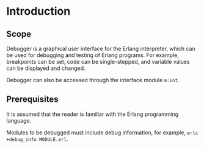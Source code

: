 <!--
%CopyrightBegin%

Copyright Ericsson AB 2023-2024. All Rights Reserved.

Licensed under the Apache License, Version 2.0 (the "License");
you may not use this file except in compliance with the License.
You may obtain a copy of the License at

    http://www.apache.org/licenses/LICENSE-2.0

Unless required by applicable law or agreed to in writing, software
distributed under the License is distributed on an "AS IS" BASIS,
WITHOUT WARRANTIES OR CONDITIONS OF ANY KIND, either express or implied.
See the License for the specific language governing permissions and
limitations under the License.

%CopyrightEnd%
-->
# Introduction

## Scope

Debugger is a graphical user interface for the Erlang interpreter, which can be
used for debugging and testing of Erlang programs. For example, breakpoints can
be set, code can be single-stepped, and variable values can be displayed and
changed.

Debugger can also be accessed through the interface module `m:int`.

## Prerequisites

It is assumed that the reader is familiar with the Erlang programming language.

Modules to be debugged must include debug information, for example,
`erlc +debug_info MODULE.erl`.
